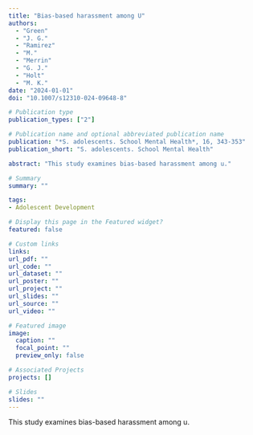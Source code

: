 ```yaml
---
title: "Bias-based harassment among U"
authors:
  - "Green"
  - "J. G."
  - "Ramirez"
  - "M."
  - "Merrin"
  - "G. J."
  - "Holt"
  - "M. K."
date: "2024-01-01"
doi: "10.1007/s12310-024-09648-8"

# Publication type
publication_types: ["2"]

# Publication name and optional abbreviated publication name
publication: "*S. adolescents. School Mental Health*, 16, 343-353"
publication_short: "S. adolescents. School Mental Health"

abstract: "This study examines bias-based harassment among u."

# Summary
summary: ""

tags:
- Adolescent Development

# Display this page in the Featured widget?
featured: false

# Custom links
links:
url_pdf: ""
url_code: ""
url_dataset: ""
url_poster: ""
url_project: ""
url_slides: ""
url_source: ""
url_video: ""

# Featured image
image:
  caption: ""
  focal_point: ""
  preview_only: false

# Associated Projects
projects: []

# Slides
slides: ""
---
```


This study examines bias-based harassment among u.

